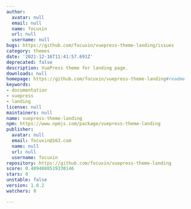 ```yaml
---
author:
  avatar: null
  email: null
  name: focuxin
  url: null
  username: null
bugs: https://github.com/focuxin/vuepress-theme-landing/issues
category: themes
date: '2021-12-16T11:41:57.691Z'
deprecated: false
description: VuePress theme for landing page.
downloads: null
homepage: https://github.com/focuxin/vuepress-theme-landing#readme
keywords:
- documentation
- vuepress
- landing
license: null
maintainers: null
name: vuepress-theme-landing
npm: https://www.npmjs.com/package/vuepress-theme-landing
publisher:
  avatar: null
  email: focuxin@163.com
  name: null
  url: null
  username: focuxin
repository: https://github.com/focuxin/vuepress-theme-landing
score: 0.4894888519330146
stars: 0
unstable: false
version: 1.0.2
watchers: 0

---
```


